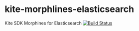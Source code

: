 kite-morphlines-elasticsearch
=============================

Kite SDK Morphines for Elasticsearch [![Build Status](https://travis-ci.org/prog8/kite-morphlines-elasticsearch.svg?branch=master)](https://travis-ci.org/prog8/kite-morphlines-elasticsearch)
